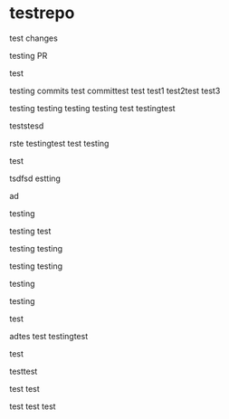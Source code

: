 # testrepo

test changes

testing PR

test



testing commits
test committest
test
test1
test2test
test3

testing
testing
testing
testing
test
testingtest

teststesd

rste
testingtest
test
testing


test

tsdfsd
estting

ad

testing

testing
test

testing
testing

testing
testing

testing

testing


test

adtes
test
testingtest

test

testtest

test
test

test
test
test


